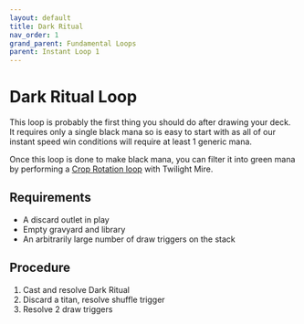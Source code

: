 ```yaml
---
layout: default
title: Dark Ritual
nav_order: 1
grand_parent: Fundamental Loops
parent: Instant Loop 1
---
```


# Dark Ritual Loop

This loop is probably the first thing you should do after drawing your deck. It requires only a single black mana so is easy to start with as all of our instant speed win conditions will require at least 1 generic mana.

Once this loop is done to make black mana, you can filter it into green mana by performing a [Crop Rotation loop](./crop-rotation.md) with Twilight Mire.

## Requirements 

* A discard outlet in play
* Empty gravyard and library
* An arbitrarily large number of draw triggers on the stack

## Procedure

1. Cast and resolve Dark Ritual
1. Discard a titan, resolve shuffle trigger
1. Resolve 2 draw triggers
